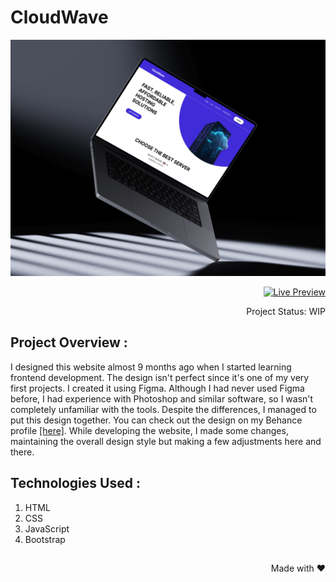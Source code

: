<div>
  <h1>CloudWave</h1>
</div>

<img src="assets/images/mockup.png">

<br>
<div align="end">

[![Live Preview](https://img.shields.io/badge/Live_Preview-5C488E?style=for-the-badge&logo=data:image/svg%2bxml;base64,PHN2ZyB4bWxucz0iaHR0cDovL3d3dy53My5vcmcvMjAwMC9zdmciIGNsYXNzPSJpb25pY29uIiB2aWV3Qm94PSIwIDAgNTEyIDUxMiI+PHBhdGggZD0iTTIwOCAzNTJoLTY0YTk2IDk2IDAgMDEwLTE5Mmg2NE0zMDQgMTYwaDY0YTk2IDk2IDAgMDEwIDE5MmgtNjRNMTYzLjI5IDI1NmgxODcuNDIiIGZpbGw9Im5vbmUiIHN0cm9rZT0id2hpdGUiIHN0cm9rZS1saW5lY2FwPSJyb3VuZCIgc3Ryb2tlLWxpbmVqb2luPSJyb3VuZCIgc3Ryb2tlLXdpZHRoPSIzNiIvPjwvc3ZnPg==)](https://ankantalukdar.github.io/cloudwave/)

</div>

<div align="end">
  <p>Project Status: WIP</p>
</div>

<div>
  <h2>Project Overview :</h2>
  <p>I designed this website almost 9 months ago when I started learning frontend development. The design isn't perfect since it's one of my very first projects. I created it using Figma. Although I had never used Figma before, I had experience with Photoshop and similar software, so I wasn't completely unfamiliar with the tools. Despite the differences, I managed to put this design together. You can check out the design on my Behance profile <a href="https://www.behance.net/gallery/184998863/Hosting-Website-UIUX-Design">[here]</a>. While developing the website, I made some changes, maintaining the overall design style but making a few adjustments here and there.</p>
</div>

<div>
  <h2>Technologies Used :</h2>
  <ol>
  <li>HTML</li>
  <li>CSS</li>
  <li>JavaScript</li>
  <li>Bootstrap</li>
  </ol>
</div>

<div align="end">
  <h2> </h2>
  <p>Made with ❤️ </p>
</div>
